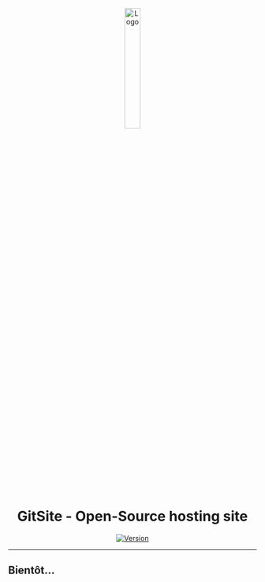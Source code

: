<div align="center">
  <a href="https://gitsite.dev"><img src="https://gitsite.dev/images/gitsite.png" alt="Logo" width="25%" height="auto"></a>

# GitSite - Open-Source hosting site
  [![Version](https://custom-icon-badges.demolab.com/badge/Site%20:-v0.7.0-ff6666?logo=gitsite&labelColor=23272A)](https://github.com/20syldev/gitsite/releases/latest)
</div>

---

## Bientôt...
